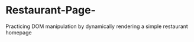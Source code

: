 # Restaurant-Page-
Practicing DOM manipulation by dynamically rendering a simple restaurant homepage
